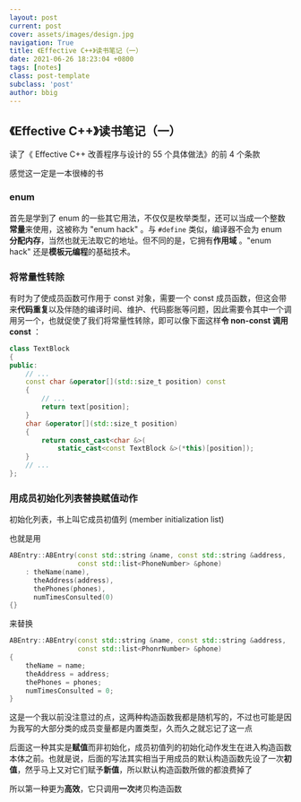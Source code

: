 ```yaml
---
layout: post
current: post
cover: assets/images/design.jpg
navigation: True
title: 《Effective C++》读书笔记（一） 
date: 2021-06-26 18:23:04 +0800
tags: [notes]
class: post-template
subclass: 'post'
author: bbig
---
```


## 《Effective C++》读书笔记（一）

读了《 Effective C++ 改善程序与设计的 55 个具体做法》的前 4 个条款

感觉这一定是一本很棒的书



### enum

首先是学到了 enum 的一些其它用法，不仅仅是枚举类型，还可以当成一个整数**常量**来使用，这被称为 "enum hack" 。与 `#define` 类似，编译器不会为 enum **分配内存**，当然也就无法取它的地址。但不同的是，它拥有**作用域** 。"enum hack" 还是**模板元编程**的基础技术。



### 将常量性转除

有时为了使成员函数可作用于 const 对象，需要一个 const 成员函数，但这会带来**代码重复**以及伴随的编译时间、维护、代码膨胀等问题，因此需要令其中一个调用另一个，也就促使了我们将常量性转除，即可以像下面这样**令 non-const 调用 const** ：

``` c++
class TextBlock
{
public:
    // ...
    const char &operator[](std::size_t position) const
    {
        // ...
        return text[position];
    }
    char &operator[](std::size_t position)
    {
        return const_cast<char &>(
            static_cast<const TextBlock &>(*this)[position]);
    }
    // ...
};
```



### 用成员初始化列表替换赋值动作

初始化列表，书上叫它成员初值列 (member initialization list)

也就是用

``` c++
ABEntry::ABEntry(const std::string &name, const std::string &address,
                 const std::list<PhoneNumber> &phone)
    : theName(name),
      theAddress(address),
      thePhones(phones),
      numTimesConsulted(0)
{}
```

来替换

``` c++
ABEntry::ABEntry(const std::string &name, const std::string &address,
                 const std::list<PhonrNumber> &phone)
{
    theName = name;
    theAddress = address;
    thePhones = phones;
    numTimesConsulted = 0;
}
```

这是一个我以前没注意过的点，这两种构造函数我都是随机写的，不过也可能是因为我写的大部分类的成员变量都是内置类型，久而久之就忘记了这一点

后面这一种其实是**赋值**而非初始化，成员初值列的初始化动作发生在进入构造函数本体之前。也就是说，后面的写法其实相当于用成员的默认构造函数先设了一次**初值**，然乎马上又对它们赋予**新值**，所以默认构造函数所做的都浪费掉了

所以第一种更为**高效**，它只调用**一次**拷贝构造函数

